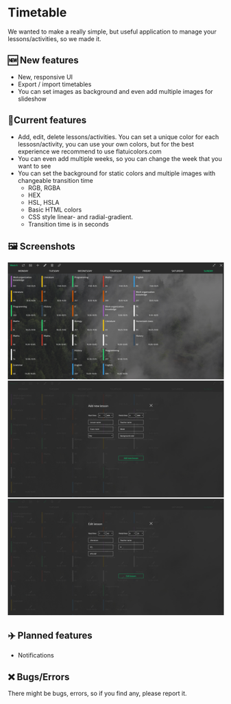 # Timetable

We wanted to make a really simple, but useful application to manage your lessons/activities, so we made it.
 
##  🆕 New features
- New, responsive UI
- Export / import timetables
- You can set images as background and even add multiple images for slideshow
 
## 📝Current features
 
- Add, edit, delete lessons/activities. You can set a unique color for each lessosn/activity, you can use your own colors, but for the best experience we recommend to use flatuicolors.com
- You can even add multiple weeks, so you can change the week that you want to see
- You can set the background for static colors and multiple images with changeable transition time
    - RGB, RGBA
    - HEX
    - HSL, HSLA
    - Basic HTML colors
    - CSS style linear- and radial-gradient.
    - Transition time is in seconds
 
## 🖼️ Screenshots
 
![Screenshot 1](/screenshot1.jpg)
![Screenshot 2](/screenshot2.jpg)
![Screenshot 3](/screenshot3.jpg)
 
## ✈️ Planned features
- Notifications
 
## ❌ Bugs/Errors
 
There might be bugs, errors, so if you find any, please report it.
 
